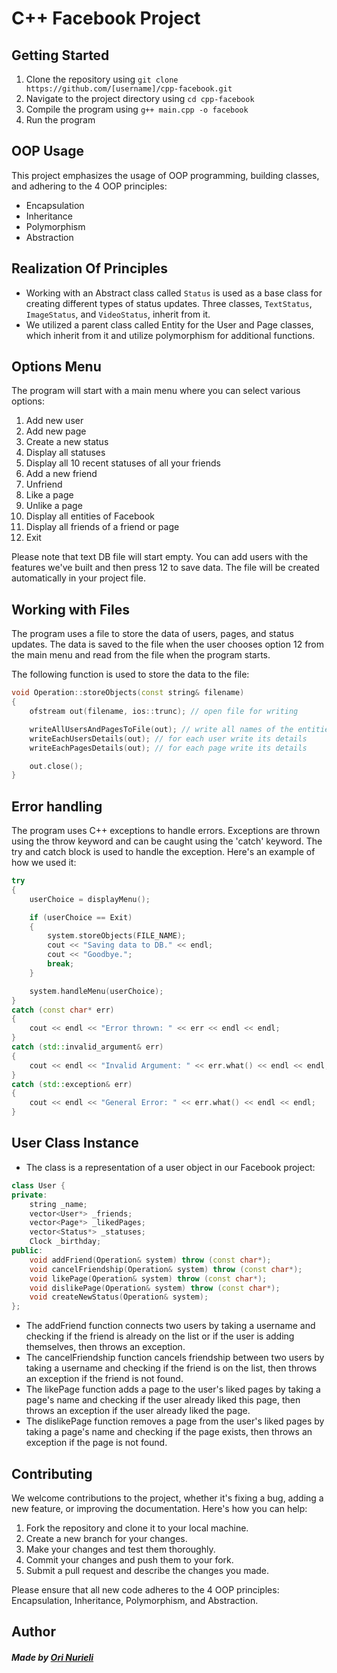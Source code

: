 # C++ Facebook Project

## Getting Started

1. Clone the repository using `git clone https://github.com/[username]/cpp-facebook.git`
2. Navigate to the project directory using `cd cpp-facebook`
3. Compile the program using `g++ main.cpp -o facebook`
4. Run the program 

## OOP Usage

This project emphasizes the usage of OOP programming, building classes, and adhering to the 4 OOP principles: 
- Encapsulation
- Inheritance
- Polymorphism
- Abstraction

## Realization Of Principles

- Working with an Abstract class called `Status` is used as a base class for creating different types of status updates. Three classes, `TextStatus`, `ImageStatus`, and `VideoStatus`, inherit from it.
- We utilized a parent class called Entity for the User and Page classes, which inherit from it and utilize polymorphism for additional functions.

## Options Menu
The program will start with a main menu where you can select various options:

1. Add new user
2. Add new page
3. Create a new status
4. Display all statuses
5. Display all 10 recent statuses of all your friends
6. Add a new friend
7. Unfriend
8. Like a page
9. Unlike a page
10. Display all entities of Facebook
11. Display all friends of a friend or page
12. Exit

Please note that text DB file will start empty. 
You can add users with the features we've built and then press 12 to save data.
The file will be created automatically in your project file.

## Working with Files

The program uses a file to store the data of users, pages, and status updates. 
The data is saved to the file when the user chooses option 12 from the main menu 
and read from the file when the program starts. 

The following function is used to store the data to the file:
```C++
void Operation::storeObjects(const string& filename)
{
	ofstream out(filename, ios::trunc); // open file for writing

	writeAllUsersAndPagesToFile(out); // write all names of the entities (users and pages)
	writeEachUsersDetails(out); // for each user write its details
	writeEachPagesDetails(out); // for each page write its details

	out.close();
}
```

## Error handling
The program uses C++ exceptions to handle errors. 
Exceptions are thrown using the throw keyword and can be caught using the 'catch' keyword. 
The try and catch block is used to handle the exception. 
Here's an example of how we used it:

```C++
try
{
	userChoice = displayMenu();

	if (userChoice == Exit)
	{
		system.storeObjects(FILE_NAME);
		cout << "Saving data to DB." << endl;
		cout << "Goodbye.";
		break;
	}

	system.handleMenu(userChoice);
}
catch (const char* err)
{
	cout << endl << "Error thrown: " << err << endl << endl;
}
catch (std::invalid_argument& err)
{
	cout << endl << "Invalid Argument: " << err.what() << endl << endl;
}
catch (std::exception& err)
{
	cout << endl << "General Error: " << err.what() << endl << endl;
}
```

## User Class Instance
- The class is a representation of a user object in our Facebook project:

```C++
class User {
private:
    string _name;
    vector<User*> _friends;
    vector<Page*> _likedPages;
    vector<Status*> _statuses;
    Clock _birthday;
public:
    void addFriend(Operation& system) throw (const char*);
    void cancelFriendship(Operation& system) throw (const char*);
    void likePage(Operation& system) throw (const char*);
    void dislikePage(Operation& system) throw (const char*);
    void createNewStatus(Operation& system);
};
```
  
- The addFriend function connects two users by taking a username and checking if the friend is already on the list or if the user is adding themselves, then throws an exception.
- The cancelFriendship function cancels friendship between two users by taking a username and checking if the friend is on the list, then throws an exception if the friend is not found.
- The likePage function adds a page to the user's liked pages by taking a page's name and checking if the user already liked this page, then throws an exception if the user already liked the page.
- The dislikePage function removes a page from the user's liked pages by taking a page's name and checking if the page exists, then throws an exception if the page is not found.
  
 ## Contributing

We welcome contributions to the project, whether it's fixing a bug, adding a new feature, or improving the documentation. Here's how you can help:

1. Fork the repository and clone it to your local machine.
2. Create a new branch for your changes.
3. Make your changes and test them thoroughly.
4. Commit your changes and push them to your fork.
5. Submit a pull request and describe the changes you made.

Please ensure that all new code adheres to the 4 OOP principles: Encapsulation, Inheritance, Polymorphism, and Abstraction.


## Author

##### Made by [Ori Nurieli](https://github.com/orinurieli)  

